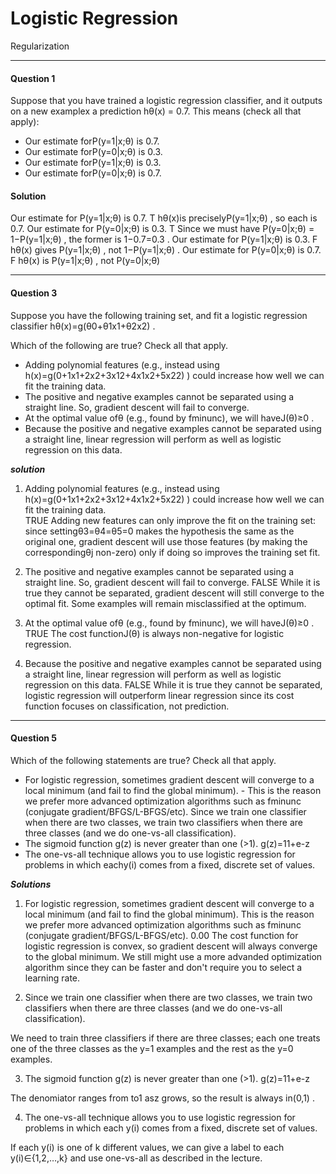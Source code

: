 Logistic Regression
======================================

Regularization


------------------------------------------------------------------------
#### Question 1

Suppose that you have trained a logistic regression classifier, and it outputs on a new examplex a prediction hθ(x) = 0.7.
This means (check all that apply): 

- Our estimate forP(y=1|x;θ) is 0.7.
- Our estimate forP(y=0|x;θ) is 0.3.
- Our estimate forP(y=1|x;θ) is 0.3.
- Our estimate forP(y=0|x;θ) is 0.7.
 
#### Solution
 
Our estimate for P(y=1|x;θ) is 0.7.  T  hθ(x)is preciselyP(y=1|x;θ) , so each is 0.7.
Our estimate for P(y=0|x;θ) is 0.3.  T  Since we must have P(y=0|x;θ) = 1−P(y=1|x;θ) , the former is 1−0.7=0.3 .
Our estimate for P(y=1|x;θ) is 0.3.  F  hθ(x) gives P(y=1|x;θ) , not 1−P(y=1|x;θ) . 
Our estimate for P(y=0|x;θ) is 0.7.  F  hθ(x) is P(y=1|x;θ) , not P(y=0|x;θ) 

--------------------------------------------------
#### Question 3
 
Suppose you have the following training set, and fit a logistic regression classifier hθ(x)=g(θ0+θ1x1+θ2x2) .
  
Which of the following are true? Check all that apply. 
 
- Adding polynomial features (e.g., instead using h(x)=g(0+1x1+2x2+3x12+4x1x2+5x22) ) could increase how well we can fit the training data.  
- The positive and negative examples cannot be separated using a straight line. So, gradient descent will fail to converge.
- At the optimal value ofθ (e.g., found by fminunc), we will haveJ(θ)≥0 . 
- Because the positive and negative examples cannot be separated using a straight line, linear regression will perform as well as logistic regression on this data.
 
***solution***
 
1) Adding polynomial features (e.g., instead using h(x)=g(0+1x1+2x2+3x12+4x1x2+5x22) ) could increase how well we can fit the training data.  
TRUE
Adding new features can only improve the fit on the training set: since settingθ3=θ4=θ5=0 makes the hypothesis the same as the original one, gradient descent will use those features (by making the correspondingθj non-zero) only if doing so improves the training set fit. 
 
2) The positive and negative examples cannot be separated using a straight line. So, gradient descent will fail to converge. 
FALSE
While it is true they cannot be separated, gradient descent will still converge to the optimal fit. Some examples will remain misclassified at the optimum. 
 
3) At the optimal value ofθ (e.g., found by fminunc), we will haveJ(θ)≥0 . 
TRUE
The cost functionJ(θ) is always non-negative for logistic regression. 
 
4) Because the positive and negative examples cannot be separated using a straight line, linear regression will perform as well as logistic regression on this data. 
FALSE
While it is true they cannot be separated, logistic regression will outperform linear regression since its cost function focuses on classification, not prediction. 
 
------------------------------------------------------------------
#### Question 5
Which of the following statements are true? Check all that apply.
- For logistic regression, sometimes gradient descent will converge to a local minimum (and fail to find the global minimum). - This is the reason we prefer more advanced optimization algorithms such as fminunc (conjugate gradient/BFGS/L-BFGS/etc).
 Since we train one classifier when there are two classes, we train two classifiers when there are three classes (and we do one-vs-all classification).
- The sigmoid function g(z) is never greater than one (>1). g(z)=11+e-z
- The one-vs-all technique allows you to use logistic regression for problems in which eachy(i) comes from a fixed, discrete set of values.

***Solutions***
1) For logistic regression, sometimes gradient descent will converge to a local minimum (and fail to find the global minimum). This is the reason we prefer more advanced optimization algorithms such as fminunc (conjugate gradient/BFGS/L-BFGS/etc).  0.00
The cost function for logistic regression is convex, so gradient descent will always converge to the global minimum. We still might use a more advanded optimization algorithm since they can be faster and don't require you to select a learning rate. 

2) Since we train one classifier when there are two classes, we train two classifiers when there are three classes (and we do one-vs-all classification).  

We need to train three classifiers if there are three classes; each one treats one of the three classes as the y=1 examples and the rest as the y=0 examples. 

3) The sigmoid function g(z) is never greater than one (>1). g(z)=11+e-z  
 
The denomiator ranges from  to1 asz grows, so the result is always in(0,1) . 

4) The one-vs-all technique allows you to use logistic regression for problems in which each y(i) comes from a fixed, discrete set of values. 

If each y(i) is one of k different values, we can give a label to each y(i)∈{1,2,…,k} and use one-vs-all as described in the lecture. 

